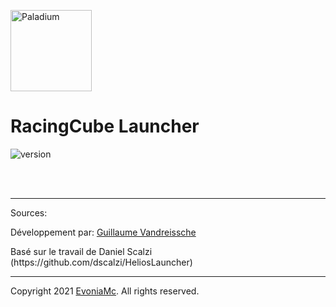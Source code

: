 <p><img  src="https://cdn.discordapp.com/attachments/834520539040841803/835467730265571368/test.png" height="130px" alt="Paladium"></p>

<h1>RacingCube Launcher</h1>

<p>
    <img src="https://img.shields.io/badge/version-1.0.0-dark_green.svg?style=for-the-badge" alt="version">
</p>

<br>
<br>

---

Sources:
<br>
<p>Développement par: <a href="https://devmetrics.shop" target="_BLANK">Guillaume Vandreissche</a></p>
<p>
    Basé sur le travail de Daniel Scalzi (https://github.com/dscalzi/HeliosLauncher)
</p>

---
Copyright 2021 <a href="https://discord.gg/xd5VuMRduy" target="_BLANK">EvoniaMc</a>. All rights reserved.
